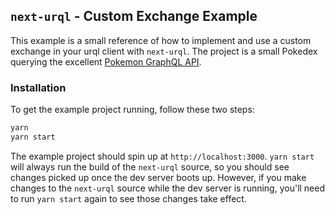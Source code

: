 ## `next-urql` - Custom Exchange Example

This example is a small reference of how to implement and use a custom exchange in your urql client with `next-urql`. The project is a small Pokedex querying the excellent [Pokemon GraphQL API](https://github.com/lucasbento/graphql-pokemon).

### Installation

To get the example project running, follow these two steps:

```sh
yarn
yarn start
```

The example project should spin up at `http://localhost:3000`. `yarn start` will always run the build of the `next-urql` source, so you should see changes picked up once the dev server boots up. However, if you make changes to the `next-urql` source while the dev server is running, you'll need to run `yarn start` again to see those changes take effect.
